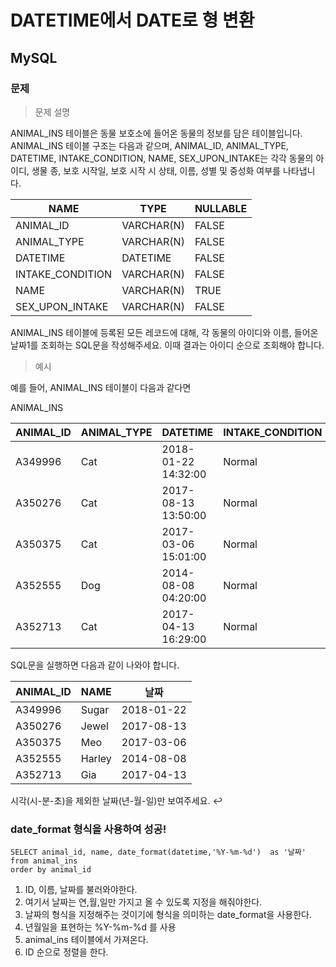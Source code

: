 # DATETIME에서 DATE로 형 변환
## MySQL
### 문제
> 문제 설명

ANIMAL_INS 테이블은 동물 보호소에 들어온 동물의 정보를 담은 테이블입니다. ANIMAL_INS 테이블 구조는 다음과 같으며, ANIMAL_ID, ANIMAL_TYPE, DATETIME, INTAKE_CONDITION, NAME, SEX_UPON_INTAKE는 각각 동물의 아이디, 생물 종, 보호 시작일, 보호 시작 시 상태, 이름, 성별 및 중성화 여부를 나타냅니다.

|NAME	|TYPE	|NULLABLE
|----|-------|-------
|ANIMAL_ID	|VARCHAR(N)	|FALSE
|ANIMAL_TYPE|	VARCHAR(N)	|FALSE
|DATETIME	|DATETIME	|FALSE
|INTAKE_CONDITION	|VARCHAR(N)	|FALSE
|NAME	|VARCHAR(N)	|TRUE
|SEX_UPON_INTAKE	|VARCHAR(N)	|FALSE

ANIMAL_INS 테이블에 등록된 모든 레코드에 대해, 각 동물의 아이디와 이름, 들어온 날짜1를 조회하는 SQL문을 작성해주세요. 이때 결과는 아이디 순으로 조회해야 합니다.

>예시

예를 들어, ANIMAL_INS 테이블이 다음과 같다면

ANIMAL_INS

|ANIMAL_ID	|ANIMAL_TYPE|	DATETIME|	INTAKE_CONDITION	|NAME	|SEX_UPON_INTAKE
|---------|-----------|--------|----------------------|-----|-------------
|A349996	|Cat	|2018-01-22 14:32:00|	Normal|	Sugar	|Neutered Male
|A350276	|Cat	|2017-08-13 13:50:00|	Normal|	Jewel	|Spayed Female
|A350375	|Cat	|2017-03-06 15:01:00|	Normal|	Meo	|Neutered Male
|A352555	|Dog	|2014-08-08 04:20:00|	Normal|	Harley|	Spayed Female
|A352713	|Cat	|2017-04-13 16:29:00|	Normal|	Gia	|Spayed Female

SQL문을 실행하면 다음과 같이 나와야 합니다.

|ANIMAL_ID	|NAME	|날짜
|---------|-----|------
|A349996	|Sugar	|2018-01-22
|A350276	|Jewel	|2017-08-13
|A350375	|Meo	|2017-03-06
|A352555	|Harley	|2014-08-08
|A352713	|Gia	|2017-04-13

시각(시-분-초)을 제외한 날짜(년-월-일)만 보여주세요. ↩

### date_format 형식을 사용하여 성공!
```
SELECT animal_id, name, date_format(datetime,'%Y-%m-%d')  as '날짜'
from animal_ins
order by animal_id
```
1. ID, 이름, 날짜를 불러와야한다.
2. 여기서 날짜는 연,월,일만 가지고 올 수 있도록 지정을 해줘야한다.
3. 날짜의 형식을 지정해주는 것이기에 형식을 의미하는 date_format을 사용한다.
4. 년월일을 표현하는 %Y-%m-%d 를 사용
5. animal_ins 테이블에서 가져온다.
6. ID 순으로 정렬을 한다.
